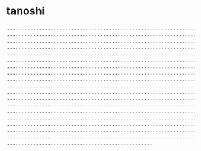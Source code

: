# tanoshi

........................................................................................................................................................................................................................................................................................................................................................................................................................................................................................................................................................................................................................................................................................................................................................................................................................................................................................................................................................................................................................................................................................................................................................................................................................................................................................................................................................................................................................................................................................................................................................................................................................................................................................................................................................................................................................................................................................................................................................................................................................................................................................................................................................................................................................................................................................................................................................................................................................